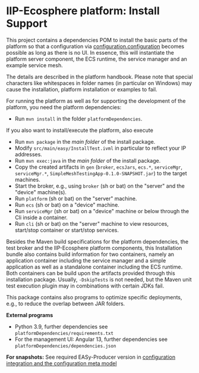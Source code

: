 # IIP-Ecosphere platform: Install Support

This project contains a dependencies POM to install the basic parts of the platform so that a configuration via [configuration.configuration](../configuration/configuration/README.md) becomes possible as long as there is no UI. In essence, this will instantiate the platform server component, the ECS runtime, the service manager and an example service mesh.

The details are described in the platform handbook. Please note that special characters like whitespaces in folder names (in particular on Windows) may cause the installation, platform installation or examples to fail.

For running the platform as well as for supporting the development of the platform, you need the platform dependencies:

* Run `mvn install` in the folder `platformDependencies`. 

If you also want to install/execute the platform, also execute
  * Run `mvn package` in the *main folder* of the install package.
  * Modify `src/main/easy/InstallTest.ivml` in particular to reflect your IP addresses.
  * Run `mvn exec:java` in the *main folder* of the install package.
  * Copy the created artifacts in `gen` (`broker`, `ecsJars`, `ecs.*`, `serviceMgr`, `serviceMgr.*`, `SimpleMeshTestingApp-0.1.0-SNAPSHOT.jar`) to the target machines.
  * Start the broker, e.g., using `broker` (sh or bat) on the "server" and the "device" machine(s).
  * Run `platform` (sh or bat) on the "server" machine.
  * Run `ecs` (sh or bat) on a "device" machine.
  * Run `serviceMgr` (sh or bat) on a "device" machine or below through the Cli inside a container.
  * Run `cli` (sh or bat) on the "server" machine to view resources, start/stop container or start/stop services.
  
Besides the Maven build specifications for the platform dependencies, the test broker and the IIP-Ecosphere platform components, this Installation bundle also contains build information for two containers, namely an application container including the service manager and a simple application as well as a standalone container including the ECS runtime. Both containers can be build upon the artifacts provided through this installation package. Usually, `-DskipTests` is not needed, but the Maven unit test execution plugin may in combinations with certain JDKs fail.

This package contains also programs to optimize specific deployments, e.g., to reduce the overlap between JAR folders.

**External programs**

* Python 3.9, further dependencies see `platformDependencies/requirements.txt`
* For the management UI: Angular 13, further dependencies see `platformDependencies/dependencies.json`

**For snapshots:** See required EASy-Producer version in [configuration integration and the configuration meta model](https://github.com/iip-ecosphere/platform/tree/main/platform/configuration/configuration/README.md)